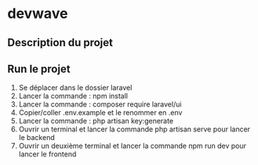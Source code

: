 # devwave
## Description du projet

## Run le projet
1. Se déplacer dans le dossier laravel
2. Lancer la commande : npm install
3. Lancer la commande : composer require laravel/ui
5. Copier/coller .env.example et le renommer en .env
6. Lancer la commande : php artisan key:generate
7. Ouvrir un terminal et lancer la commande php artisan serve pour lancer le backend
8. Ouvrir un deuxième terminal et lancer la commande npm run dev pour lancer le frontend
